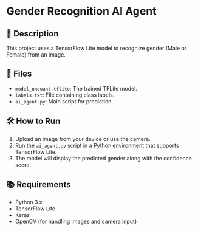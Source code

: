 # Gender Recognition AI Agent 

## 📌 Description
This project uses a TensorFlow Lite model to recognize gender (Male or Female) from an image.

## 📁 Files
- `model_unquant.tflite`: The trained TFLite model.
- `labels.txt`: File containing class labels.
- `ai_agent.py`: Main script for prediction.

## 🛠️ How to Run
1. Upload an image from your device or use the camera.
2. Run the `ai_agent.py` script in a Python environment that supports TensorFlow Lite.
3. The model will display the predicted gender along with the confidence score.

## 📚 Requirements
- Python 3.x
- TensorFlow Lite
- Keras
- OpenCV (for handling images and camera input)
